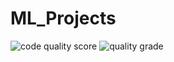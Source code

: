 # ML_Projects
![code quality score](https://www.code-inspector.com/project/25400/score/svg)
![quality grade](https://www.code-inspector.com/project/25400/status/svg)
